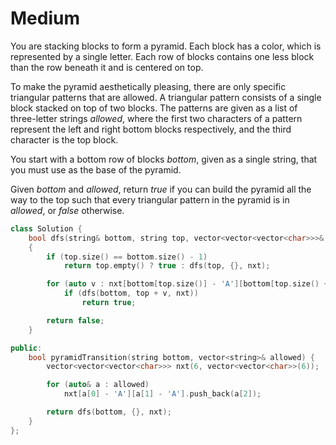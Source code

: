 # Medium

You are stacking blocks to form a pyramid. Each block has a color, which is represented by a single letter. Each row of blocks contains one less block than the row beneath it and is centered on top.

To make the pyramid aesthetically pleasing, there are only specific triangular patterns that are allowed. A triangular pattern consists of a single block stacked on top of two blocks. The patterns are given as a list of three-letter strings $allowed$, where the first two characters of a pattern represent the left and right bottom blocks respectively, and the third character is the top block.

You start with a bottom row of blocks $bottom$, given as a single string, that you must use as the base of the pyramid.

Given $bottom$ and $allowed$, return $true$ if you can build the pyramid all the way to the top such that every triangular pattern in the pyramid is in $allowed$, or $false$ otherwise.

```cpp
class Solution {
    bool dfs(string& bottom, string top, vector<vector<vector<char>>>& nxt)
    {
        if (top.size() == bottom.size() - 1)
            return top.empty() ? true : dfs(top, {}, nxt);

        for (auto v : nxt[bottom[top.size()] - 'A'][bottom[top.size() + 1] - 'A'])
            if (dfs(bottom, top + v, nxt))
                return true;

        return false;
    }

public:
    bool pyramidTransition(string bottom, vector<string>& allowed) {
        vector<vector<vector<char>>> nxt(6, vector<vector<char>>(6));

        for (auto& a : allowed)
            nxt[a[0] - 'A'][a[1] - 'A'].push_back(a[2]);

        return dfs(bottom, {}, nxt);
    }
};
```
